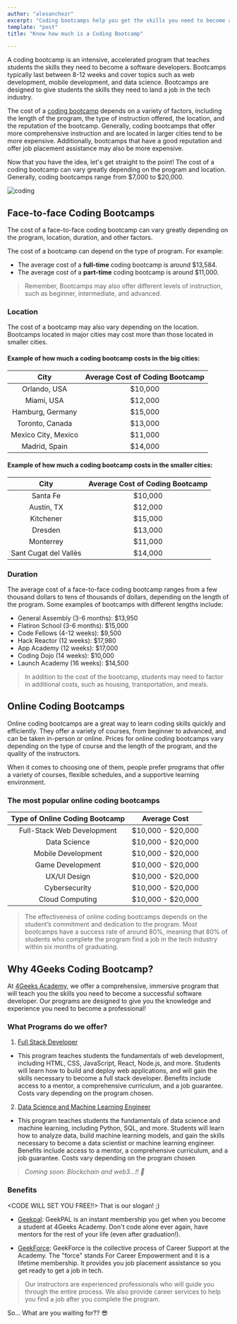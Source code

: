 ```yaml
---
author: "alesanchezr"
excerpt: "Coding bootcamps help you get the skills you need to become a coder, they cost anywhere from $7,000 to $20,000, and graduates see an average salary increase of $22,000. Start your coding career today!"
template: "post" 
title: "Know how much is a Coding Bootcamp"

---
```


A coding bootcamp is an intensive, accelerated program that teaches students the skills they need to become a software developers. Bootcamps typically last between 8-12 weeks and cover topics such as web development, mobile development, and data science. Bootcamps are designed to give students the skills they need to land a job in the tech industry. 

The cost of a [coding bootcamp](https://4geeksacademy.com/us/coding-bootcamp) depends on a variety of factors, including the length of the program, the type of instruction offered, the location, and the reputation of the bootcamp. Generally, coding bootcamps that offer more comprehensive instruction and are located in larger cities tend to be more expensive. Additionally, bootcamps that have a good reputation and offer job placement assistance may also be more expensive.

Now that you have the idea, let's get straight to the point! The cost of a coding bootcamp can vary greatly depending on the program and location. Generally, coding bootcamps range from $7,000 to $20,000. 

![coding](https://storage.googleapis.com/breathecode-asset-images/44711e9c4ab99cea1fb8702d5c8be4d4faf8f801f53ccb4baf7012f19705863f.png)

## Face-to-face Coding Bootcamps 

The cost of a face-to-face coding bootcamp can vary greatly depending on the program, location, duration, and other factors.

The cost of a bootcamp can depend on the type of program. For example:
 
- The average cost of a **full-time** coding bootcamp is around $13,584.
- The average cost of a **part-time** coding bootcamp is around $11,000.

 > Remember, Bootcamps may also offer different levels of instruction, such as beginner, intermediate, and advanced. 

### Location 

The cost of a bootcamp may also vary depending on the location. Bootcamps located in major cities may cost more than those located in smaller cities.

#### Example of how much a coding bootcamp costs in the big cities:

City | Average Cost of Coding Bootcamp
:---: | :---:
|Orlando, USA | $10,000 |                      
|Miami, USA | $12,000 |                   
|Hamburg, Germany| $15,000 |                       
|Toronto, Canada | $13,000 |                       
|Mexico City, Mexico | $11,000 |                       
|Madrid, Spain | $14,000 |                      


#### Example of how much a coding bootcamp costs in the smaller cities:

City | Average Cost of Coding Bootcamp
:---: | :---:
| Santa Fe | $10,000 |
| Austin, TX | $12,000 |
| Kitchener | $15,000 |
| Dresden | $13,000 |
| Monterrey | $11,000 |
| Sant Cugat del Vallès | $14,000 |

### Duration

The average cost of a face-to-face coding bootcamp ranges from a few thousand dollars to tens of thousands of dollars, depending on the length of the program. Some examples of bootcamps with different lengths include:

- General Assembly (3-6 months): $13,950
- Flatiron School (3-6 months): $15,000
- Code Fellows (4-12 weeks): $9,500
- Hack Reactor (12 weeks): $17,980
- App Academy (12 weeks): $17,000
- Coding Dojo (14 weeks): $10,000
- Launch Academy (16 weeks): $14,500


> In addition to the cost of the bootcamp, students may need to factor in additional costs, such as housing, transportation, and meals.

## Online Coding Bootcamps 

Online coding bootcamps are a great way to learn coding skills quickly and efficiently. They offer a variety of courses, from beginner to advanced, and can be taken in-person or online. Prices for online coding bootcamps vary depending on the type of course and the length of the program, and the quality of the instructors.

When it comes to choosing one of them, people prefer programs that offer a variety of courses, flexible schedules, and a supportive learning environment. 

### The most popular online coding bootcamps

Type of Online Coding Bootcamp | Average Cost
:---: | :---:
Full-Stack Web Development | $10,000 - $20,000
Data Science | $10,000 - $20,000
Mobile Development | $10,000 - $20,000
Game Development | $10,000 - $20,000
UX/UI Design | $10,000 - $20,000
Cybersecurity | $10,000 - $20,000
Cloud Computing | $10,000 - $20,000

> The effectiveness of online coding bootcamps depends on the student’s commitment and dedication to the program. Most bootcamps have a success rate of around 80%, meaning that 80% of students who complete the program find a job in the tech industry within six months of graduating.

## Why 4Geeks Coding Bootcamp? 

At [4Geeks Academy](https://4geeksacademy.com/us/index), we offer a comprehensive, immersive program that will teach you the skills you need to become a successful software developer. Our programs are designed to give you the knowledge and experience you need to become a professional!

### What Programs do we offer?

1. [Full Stack Developer](https://4geeksacademy.com/us/coding-bootcamps/part-time-full-stack-developer) 

- This program teaches students the fundamentals of web development, including HTML, CSS, JavaScript, React, Node.js, and more. Students will learn how to build and deploy web applications, and will gain the skills necessary to become a full stack developer. Benefits include access to a mentor, a comprehensive curriculum, and a job guarantee. Costs vary depending on the program chosen.

2. [Data Science and Machine Learning Engineer](https://4geeksacademy.com/us/coding-bootcamps/datascience-machine-learning) 

- This program teaches students the fundamentals of data science and machine learning, including Python, SQL, and more. Students will learn how to analyze data, build machine learning models, and gain the skills necessary to become a data scientist or machine learning engineer. Benefits include access to a mentor, a comprehensive curriculum, and a job guarantee. Costs vary depending on the program chosen

>  _Coming soon: Blockchain and web3...!! 👀_ 

### Benefits

<CODE WILL SET YOU FREE!!> That is our slogan! ;)

- [Geekpal](https://4geeksacademy.com/us/geekpal-support): GeekPAL is an instant membership you get when you become a student at 4Geeks Academy. Don't code alone ever again, have mentors for the rest of your life (even after graduation!).

- [GeekForce](https://4geeksacademy.com/us/geekforce-career-support): GeekForce is the collective process of Career Support at the Academy. The "force" stands For Career Empowerment and it is a lifetime membership. It provides you job placement assistance so you get ready to get a job in tech.

> Our instructors are experienced professionals who will guide you through the entire process. We also provide career services to help you find a job after you complete the program.

So... What are you waiting for?? 😎